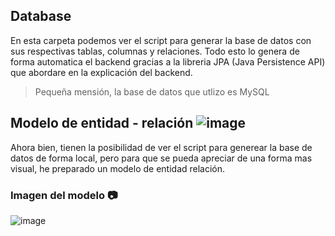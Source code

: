 ## Database
En esta carpeta podemos ver el script para generar la base de datos con sus respectivas tablas, columnas y relaciones. Todo esto lo genera de forma automatica el backend gracias a la libreria JPA (Java Persistence API) que abordare en la explicación del backend.
> Pequeña mensión, la base de datos que utlizo es MySQL

## Modelo de entidad - relación ![image](https://img.icons8.com/external-flaticons-flat-flat-icons/25/undefined/external-database-100-most-used-icons-flaticons-flat-flat-icons.png)
Ahora bien, tienen la posibilidad de ver el script para generear la base de datos de forma local, pero para que se pueda apreciar de una forma mas visual, he preparado un modelo de entidad relación.

### Imagen del modelo 📷
![image](https://github.com/Uciel89/Portfolio/blob/main/images/modelo%20entidad-relación.png)
